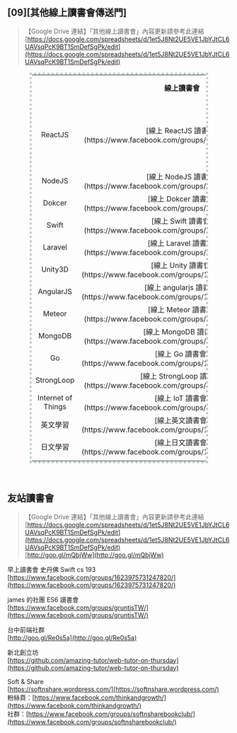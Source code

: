 ## [09][其他線上讀書會傳送門]

>【Google Drive 連結】「其他線上讀書會」內容更新請參考此連結
> <br>[https://docs.google.com/spreadsheets/d/1et5J8Nt2UE5VE1JbYJtCL6UAVsqPcK9BT1SmDefSgPk/edit](https://docs.google.com/spreadsheets/d/1et5J8Nt2UE5VE1JbYJtCL6UAVsqPcK9BT1SmDefSgPk/edit)

<!--
<center><table style="width:100%; text-align:center; vertical-align:middle;">
<tr>
<td></td>
<td></td>
<td></td>
<td></td>
</tr>
</table></center>
-->

<center><table style="width:80%; text-align:center; vertical-align:middle; border: 5px dotted #BACAC6;">
<tr>
<!------------------------------------------------------>
<th style="width:20%;">								</th>
<th style="width:20%;">線上讀書會						</th>
<th style="width:20%;">GitHub						</th>
<th style="width:20%;">進行時間						</th>
<!------------------------------------------------------>
</tr>

<tr>
<!------------------------------------------------------>
<td>ReactJS											</td>
<td>[線上 ReactJS 讀書會](https://www.facebook.com/groups/906048196159262/)	</td>
<td>[bookreactjs](https://github.com/onlinereadbook/bookreactjs)			</td>
<td>週一<br>A 組：20:00<br>B 組：21:00				</td>
<!------------------------------------------------------>
</tr>

<tr>
<!------------------------------------------------------>
<td>NodeJS											</td>
<td>[線上 NodeJS 讀書會](https://www.facebook.com/groups/207139586323090/)	</td>
<td>[booknodejs](https://github.com/onlinereadbook/booknodejs)				</td>
<td>週二 19:30										</td>
<!------------------------------------------------------>
</tr>

<tr>
<!------------------------------------------------------>
<td>Dokcer											</td>
<td>[線上 Dokcer 讀書會](https://www.facebook.com/groups/750311598438135/)	</td>
<td>[bookdocker](https://github.com/onlinereadbook/bookdocker)				</td>
<td>週三												</td>
<!------------------------------------------------------>
</tr>

<tr>
<!------------------------------------------------------>
<td>Swift											</td>
<td>[線上 Swift 讀書會](https://www.facebook.com/groups/238948643131478/)		</td>
<td>[bookswift](https://github.com/onlinereadbook/bookswift)				</td>
<td>週四 20:00										</td>
<!------------------------------------------------------>
</tr>

<tr>
<!------------------------------------------------------>
<td>Laravel											</td>
<td>[線上 Laravel 讀書會](https://www.facebook.com/groups/956973084383781/)	</td>
<td>[booklaravel](https://github.com/onlinereadbook/booklaravel)			</td>
<td rowspan="2">週五 19:30							</td>
<!------------------------------------------------------>
</tr>

<tr>
<!------------------------------------------------------>
<td>Unity3D											</td>
<td>[線上 Unity 讀書會](https://www.facebook.com/groups/1606498833013546/)	</td>
<td>[bookunity](https://github.com/onlinereadbook/bookunity)				</td>
<!--<td>週五 19:30									</td>-->
<!------------------------------------------------------>
</tr>

<tr>
<!------------------------------------------------------>
<td>AngularJS										</td>
<td>[線上 angularjs 讀書會](https://www.facebook.com/groups/1345890212093830/)</td>
<td>[bookangularjs](https://github.com/onlinereadbook/bookangularjs)		</td>
<td>												</td>
<!------------------------------------------------------>
</tr>

<tr>
<!------------------------------------------------------>
<td>Meteor											</td>
<td>[線上 Meteor 讀書會](https://www.facebook.com/groups/930921220347797/)	</td>
<td>[bookmeteor](https://github.com/onlinereadbook/bookmeteor)				</td>
<td>												</td>
<!------------------------------------------------------>
</tr>

<tr>
<!------------------------------------------------------>
<td>MongoDB											</td>
<td>[線上 MongoDB 讀書會](https://www.facebook.com/groups/295363950811103/)	</td>
<td>[bookmongodb](https://github.com/onlinereadbook/bookmongodb)			</td>
<td>												</td>
<!------------------------------------------------------>
</tr>

<tr>
<!------------------------------------------------------>
<td>Go												</td>
<td>[線上 Go 讀書會](https://www.facebook.com/groups/1288435607857868/)		</td>
<td>												</td>
<td>												</td>
<!------------------------------------------------------>
</tr>

<tr>
<!------------------------------------------------------>
<td>StrongLoop										</td>
<td>[線上 StrongLoop 讀書會](https://www.facebook.com/groups/568032146690485/)</td>
<td>												</td>
<td>												</td>
<!------------------------------------------------------>
</tr>

<tr>
<!------------------------------------------------------>
<td>Internet of Things								</td>
<td>[線上 IoT 讀書會](https://www.facebook.com/groups/842415582524882/)		</td>
<td>												</td>
<td>												</td>
<!------------------------------------------------------>
</tr>

<tr>
<!------------------------------------------------------>
<td>英文學習											</td>
<td>[線上英文讀書會](https://www.facebook.com/groups/1781798848754929/)		</td>
<td>												</td>
<td>												</td>
<!------------------------------------------------------>
</tr>

<tr>
<!------------------------------------------------------>
<td>日文學習											</td>
<td>[線上日文讀書會](https://www.facebook.com/groups/1113446758690591/)		</td>
<td>												</td>
<td>												</td>
<!------------------------------------------------------>
</tr>

<tr>
<!------------------------------------------------------>
<td>												</td>
<td>												</td>
<td>												</td>
<td>												</td>
<!------------------------------------------------------>
</tr>

</table></center>

<!--
【線上讀書會-版版的茶會】
<br>Facebook：[https://www.facebook.com/groups/1159794610758095/](https://www.facebook.com/groups/1159794610758095/)
-->

<br>

## 友站讀書會

>【Google Drive 連結】「其他線上讀書會」內容更新請參考此連結
> <br>[https://docs.google.com/spreadsheets/d/1et5J8Nt2UE5VE1JbYJtCL6UAVsqPcK9BT1SmDefSgPk/edit](https://docs.google.com/spreadsheets/d/1et5J8Nt2UE5VE1JbYJtCL6UAVsqPcK9BT1SmDefSgPk/edit)
> <br>[http://goo.gl/mQbjWw](http://goo.gl/mQbjWw)

早上讀書會 史丹佛 Swift cs 193 
<br>[https://www.facebook.com/groups/1623975731247820/](https://www.facebook.com/groups/1623975731247820/)

james 的社團 ES6 讀書會
<br>[https://www.facebook.com/groups/gruntjsTW/](https://www.facebook.com/groups/gruntjsTW/)

台中前端社群
<br>[http://goo.gl/Re0s5a](http://goo.gl/Re0s5a)

新北創立坊
<br>[https://github.com/amazing-tutor/web-tutor-on-thursday](https://github.com/amazing-tutor/web-tutor-on-thursday)

Soft & Share
<br>[https://softnshare.wordpress.com/](https://softnshare.wordpress.com/)
<br>粉絲頁：[https://www.facebook.com/thinkandgrowth/](https://www.facebook.com/thinkandgrowth/)
<br>社群：[https://www.facebook.com/groups/softnsharebookclub/](https://www.facebook.com/groups/softnsharebookclub/)

<br>